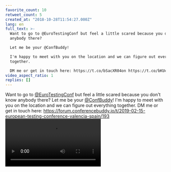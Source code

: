 ```yaml
---
favorite_count: 10
retweet_count: 5
created_at: "2018-10-28T11:54:27.000Z"
lang: en
full_text: >-
  Want to go to @EuroTestingConf but feel a little scared because you don't know
  anybody there?

  Let me be your @ConfBuddy!

  I'm happy to meet with you on the location and we can figure out everything
  together.

  DM me or get in touch here: https://t.co/bSacXR04on https://t.co/bKUcWqVTcY
video_aspect_ratio: 1
replies: []
---
```


Want to go to [@EuroTestingConf](https://twitter.com/EuroTestingConf) but feel a
little scared because you don't know anybody there? Let me be your
[@ConfBuddy](https://twitter.com/ConfBuddy)! I'm happy to meet with you on the
location and we can figure out everything together. DM me or get in touch here:
<https://forum.conferencebuddy.io/t/2019-02-15-european-testing-conference-valencia-spain/193>
![Embedded Video](https://twitter-media-coderbyheart.s3.eu-north-1.amazonaws.com/1056514529406926848-Dql-WEvX0AEXdqv.mp4)
